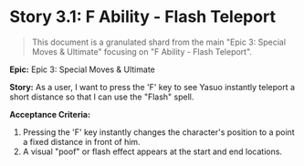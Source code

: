 # Story 3.1: F Ability - Flash Teleport

> This document is a granulated shard from the main "Epic 3: Special Moves & Ultimate" focusing on "F Ability - Flash Teleport".

**Epic:** Epic 3: Special Moves & Ultimate

**Story:** As a user, I want to press the 'F' key to see Yasuo instantly teleport a short distance so that I can use the "Flash" spell.

**Acceptance Criteria:**

1. Pressing the 'F' key instantly changes the character's position to a point a fixed distance in front of him.
2. A visual "poof" or flash effect appears at the start and end locations.
